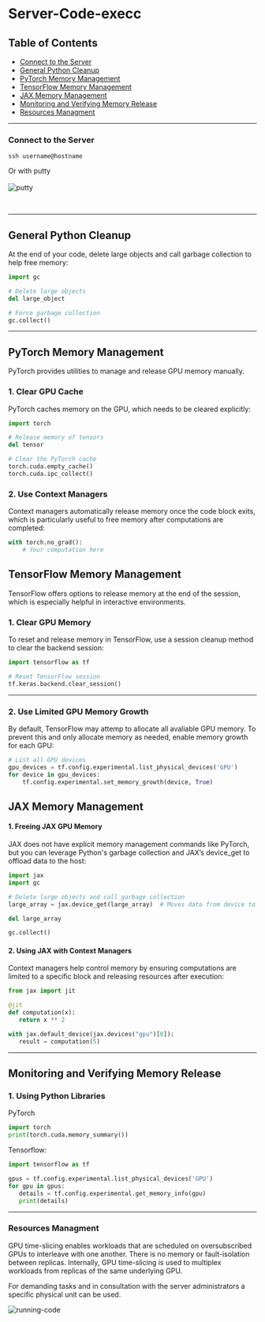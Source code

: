  
# Server-Code-execc
## Table of Contents
- [Connect to the Server](#connect-to-the-server)
- [General Python Cleanup](#general-python-cleanup)
- [PyTorch Memory Management](#pytorch-memory-management)
- [TensorFlow Memory Management](#tensorflow-memory-management)
- [JAX Memory Management](#jax-memory-management)
- [Monitoring and Verifying Memory Release](#monitoring-and-verifying-memory-release)
- [Resources Managment](#resources-managment)


---


### Connect to the Server

``` console
ssh username@hostname
```
Or with putty <br/><br/>
![putty](https://github.com/roumpakis/Server-Code-exec/blob/master/images/Capture.JPG)
 
 <br/>

---
## General Python Cleanup

At the end of your code, delete large objects and call garbage collection to help free memory:

```python
import gc

# Delete large objects
del large_object

# Force garbage collection
gc.collect()
```


---
## PyTorch Memory Management

PyTorch provides utilities to manage and release GPU memory manually.

### 1. Clear GPU Cache

PyTorch caches memory on the GPU, which needs to be cleared explicitly:

```python
import torch

# Release memory of tensors
del tensor

# Clear the PyTorch cache
torch.cuda.empty_cache()
torch.cuda.ipc_collect()
```
### 2. Use Context Managers

Context managers automatically release memory once the code block exits, which is particularly useful to free memory after computations are completed:

```python
with torch.no_grad():
    # Your computation here

```


## TensorFlow Memory Management

TensorFlow offers options to release memory at the end of the session, which is especially helpful in interactive environments.

### 1. Clear GPU Memory

To reset and release memory in TensorFlow, use a session cleanup method to clear the backend session:

```python
import tensorflow as tf

# Reset TensorFlow session
tf.keras.backend.clear_session()
```
---

### 2. Use Limited GPU Memory Growth

By default, TensorFlow may attemp to allocate all avaliable GPU memory. To prevent this and only allocate memory as needed, enable memory growth for each GPU: 



```python
# List all GPU devices
gpu_devices = tf.config.experimental.list_physical_devices('GPU')
for device in gpu_devices:
    tf.config.experimental.set_memory_growth(device, True)

```
## JAX Memory Management
#### 1. Freeing JAX GPU Memory
JAX does not have explicit memory management commands like PyTorch, but you can leverage Python's garbage collection and JAX’s device_get to offload data to the host:
 ```python
import jax
import gc

# Delete large objects and call garbage collection
large_array = jax.device_get(large_array)  # Moves data from device to host

del large_array

gc.collect()
```

#### 2. Using JAX with Context Managers
Context managers help control memory by ensuring computations are limited to a specific block and releasing resources after execution:
 ```python
from jax import jit

@jit
def computation(x):
    return x ** 2

with jax.default_device(jax.devices("gpu")[0]):
    result = computation(5)
```

---
## Monitoring and Verifying Memory Release

### 1. Using Python Libraries
PyTorch
 ```python
import torch
print(torch.cuda.memory_summary())
```
Tensorflow:
 ```python
import tensorflow as tf

gpus = tf.config.experimental.list_physical_devices('GPU')
for gpu in gpus:
    details = tf.config.experimental.get_memory_info(gpu)
    print(details)
```

---
### Resources Managment
GPU time-slicing enables workloads that are scheduled on oversubscribed GPUs to interleave with one another. 
There is no memory or fault-isolation between replicas. Internally, GPU time-slicing is used to multiplex workloads from replicas of the same underlying GPU.

For demanding tasks and in consultation with the server administrators a specific physical unit can be used.



![running-code](https://github.com/roumpakis/Server-Code-exec/blob/master/images/specific.JPG)








